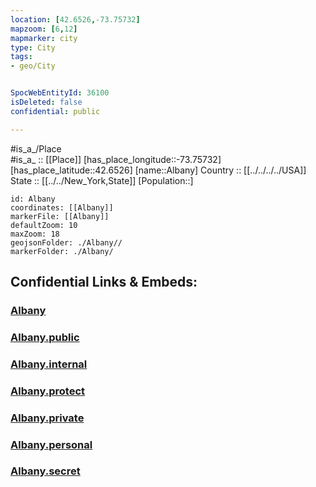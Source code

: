 ```yaml
---
location: [42.6526,-73.75732] 
mapzoom: [6,12] 
mapmarker: city 
type: City
tags:
- geo/City


SpocWebEntityId: 36100
isDeleted: false
confidential: public

---
```

#is_a_/Place  
#is_a_ :: [[Place]] 
[has_place_longitude::-73.75732] 
[has_place_latitude::42.6526] 
[name::Albany] 
Country :: [[../../../../USA]]  
State :: [[../../New_York,State]] 
[Population::] 



```leaflet
id: Albany
coordinates: [[Albany]] 
markerFile: [[Albany]] 
defaultZoom: 10 
maxZoom: 18
geojsonFolder: ./Albany//
markerFolder: ./Albany/
```


## Confidential Links & Embeds: 

### [Albany](/_Standards/Earth/Continent/America~North/USA/USA~Eastern/New_York,State/counties~New_York/Albany.md) 

### [Albany.public](/_public/Earth/Continent/America~North/USA/USA~Eastern/New_York,State/counties~New_York/Albany.public.md) 

### [Albany.internal](/_internal/Earth/Continent/America~North/USA/USA~Eastern/New_York,State/counties~New_York/Albany.internal.md) 

### [Albany.protect](/_protect/Earth/Continent/America~North/USA/USA~Eastern/New_York,State/counties~New_York/Albany.protect.md) 

### [Albany.private](/_private/Earth/Continent/America~North/USA/USA~Eastern/New_York,State/counties~New_York/Albany.private.md) 

### [Albany.personal](/_personal/Earth/Continent/America~North/USA/USA~Eastern/New_York,State/counties~New_York/Albany.personal.md) 

### [Albany.secret](/_secret/Earth/Continent/America~North/USA/USA~Eastern/New_York,State/counties~New_York/Albany.secret.md)

